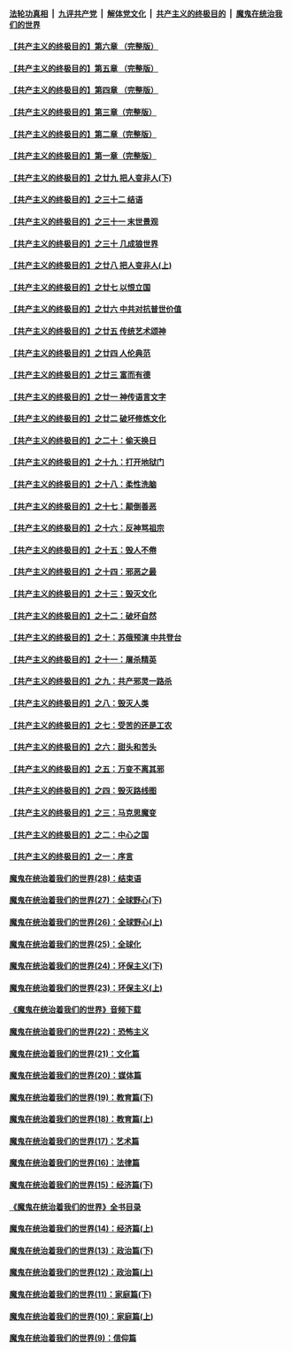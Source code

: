 ####  [法轮功真相](../../../../basic/blob/master/README.md?t=08211239) &nbsp;|&nbsp; [九评共产党](../../../../9ping.md/blob/master/README.md?t=08211239) &nbsp;|&nbsp; [解体党文化](../../../../jtdwh.md/blob/master/README.md?t=08211239)  &nbsp;|&nbsp; [共产主义的终极目的](../../../../gczydzjmd.md/blob/master/README.md?t=08211239) &nbsp;|&nbsp; [魔鬼在统治我们的世界](../../../../mgztzwmdsj.md/blob/master/README.md?t=08211239) 

#### [【共产主义的终极目的】第六章 （完整版）](../pages/nsc422/n11428913.md?t=08211239) 

#### [【共产主义的终极目的】第五章 （完整版）](../pages/nsc422/n11428912.md?t=08211239) 

#### [【共产主义的终极目的】第四章 （完整版）](../pages/nsc422/n11428907.md?t=08211239) 

#### [【共产主义的终极目的】第三章（完整版）](../pages/nsc422/n11428848.md?t=08211239) 

#### [【共产主义的终极目的】第二章（完整版）](../pages/nsc422/n11428831.md?t=08211239) 

#### [【共产主义的终极目的】第一章（完整版）](../pages/nsc422/n11417651.md?t=08211239) 

#### [【共产主义的终极目的】之廿九 把人变非人(下)](../pages/nsc422/n11344140.md?t=08211239) 

#### [【共产主义的终极目的】之三十二 结语](../pages/nsc422/n11360535.md?t=08211239) 

#### [【共产主义的终极目的】之三十一 末世景观](../pages/nsc422/n11351129.md?t=08211239) 

#### [【共产主义的终极目的】之三十 几成狼世界](../pages/nsc422/n11348280.md?t=08211239) 

#### [【共产主义的终极目的】之廿八 把人变非人(上)](../pages/nsc422/n11340492.md?t=08211239) 

#### [【共产主义的终极目的】之廿七 以恨立国](../pages/nsc422/n11336944.md?t=08211239) 

#### [【共产主义的终极目的】之廿六 中共对抗普世价值](../pages/nsc422/n11324785.md?t=08211239) 

#### [【共产主义的终极目的】之廿五 传统艺术颂神](../pages/nsc422/n11296396.md?t=08211239) 

#### [【共产主义的终极目的】之廿四 人伦典范](../pages/nsc422/n11296397.md?t=08211239) 

#### [【共产主义的终极目的】之廿三 富而有德](../pages/nsc422/n11283598.md?t=08211239) 

#### [【共产主义的终极目的】之廿一 神传语言文字](../pages/nsc422/n11263265.md?t=08211239) 

#### [【共产主义的终极目的】之廿二 破坏修炼文化](../pages/nsc422/n11245728.md?t=08211239) 

#### [【共产主义的终极目的】之二十：偷天换日](../pages/nsc422/n11238846.md?t=08211239) 

#### [【共产主义的终极目的】之十九：打开地狱门](../pages/nsc422/n11206376.md?t=08211239) 

#### [【共产主义的终极目的】之十八：柔性洗脑](../pages/nsc422/n11199994.md?t=08211239) 

#### [【共产主义的终极目的】之十七：颠倒善恶](../pages/nsc422/n11179782.md?t=08211239) 

#### [【共产主义的终极目的】之十六：反神骂祖宗](../pages/nsc422/n11166798.md?t=08211239) 

#### [【共产主义的终极目的】之十五：毁人不倦](../pages/nsc422/n11166792.md?t=08211239) 

#### [【共产主义的终极目的】之十四：邪恶之最](../pages/nsc422/n11150249.md?t=08211239) 

#### [【共产主义的终极目的】之十三：毁灭文化](../pages/nsc422/n11135227.md?t=08211239) 

#### [【共产主义的终极目的】之十二：破坏自然](../pages/nsc422/n11135214.md?t=08211239) 

#### [【共产主义的终极目的】之十：苏俄预演 中共登台](../pages/nsc422/n11118424.md?t=08211239) 

#### [【共产主义的终极目的】之十一：屠杀精英](../pages/nsc422/n11118442.md?t=08211239) 

#### [【共产主义的终极目的】之九：共产邪灵一路杀](../pages/nsc422/n11114139.md?t=08211239) 

#### [【共产主义的终极目的】之八：毁灭人类](../pages/nsc422/n11108503.md?t=08211239) 

#### [【共产主义的终极目的】之七：受苦的还是工农](../pages/nsc422/n11101809.md?t=08211239) 

#### [【共产主义的终极目的】之六：甜头和苦头](../pages/nsc422/n11096971.md?t=08211239) 

#### [【共产主义的终极目的】之五：万变不离其邪](../pages/nsc422/n11091285.md?t=08211239) 

#### [【共产主义的终极目的】之四：毁灭路线图](../pages/nsc422/n11086284.md?t=08211239) 

#### [【共产主义的终极目的】之三：马克思魔变](../pages/nsc422/n11061941.md?t=08211239) 

#### [【共产主义的终极目的】之二：中心之国](../pages/nsc422/n11047728.md?t=08211239) 

#### [【共产主义的终极目的】之一：序言](../pages/nsc422/n11086077.md?t=08211239) 

#### [魔鬼在统治着我们的世界(28)：结束语](../pages/nsc422/n10936246.md?t=08211239) 

#### [魔鬼在统治着我们的世界(27)：全球野心(下)](../pages/nsc422/n10928319.md?t=08211239) 

#### [魔鬼在统治着我们的世界(26)：全球野心(上)](../pages/nsc422/n10900318.md?t=08211239) 

#### [魔鬼在统治着我们的世界(25)：全球化](../pages/nsc422/n10788205.md?t=08211239) 

#### [魔鬼在统治着我们的世界(24)：环保主义(下)](../pages/nsc422/n10695307.md?t=08211239) 

#### [魔鬼在统治着我们的世界(23)：环保主义(上)](../pages/nsc422/n10688613.md?t=08211239) 

#### [《魔鬼在统治着我们的世界》音频下载](../pages/nsc422/n10635553.md?t=08211239) 

#### [魔鬼在统治着我们的世界(22)：恐怖主义](../pages/nsc422/n10614727.md?t=08211239) 

#### [魔鬼在统治着我们的世界(21)：文化篇](../pages/nsc422/n10597706.md?t=08211239) 

#### [魔鬼在统治着我们的世界(20)：媒体篇](../pages/nsc422/n10586579.md?t=08211239) 

#### [魔鬼在统治着我们的世界(19)：教育篇(下)](../pages/nsc422/n10564808.md?t=08211239) 

#### [魔鬼在统治着我们的世界(18)：教育篇(上)](../pages/nsc422/n10526970.md?t=08211239) 

#### [魔鬼在统治着我们的世界(17)：艺术篇](../pages/nsc422/n10499093.md?t=08211239) 

#### [魔鬼在统治着我们的世界(16)：法律篇](../pages/nsc422/n10485969.md?t=08211239) 

#### [魔鬼在统治着我们的世界(15)：经济篇(下)](../pages/nsc422/n10469975.md?t=08211239) 

#### [《魔鬼在统治着我们的世界》全书目录](../pages/nsc422/n10464261.md?t=08211239) 

#### [魔鬼在统治着我们的世界(14)：经济篇(上)](../pages/nsc422/n10457370.md?t=08211239) 

#### [魔鬼在统治着我们的世界(13)：政治篇(下)](../pages/nsc422/n10448270.md?t=08211239) 

#### [魔鬼在统治着我们的世界(12)：政治篇(上)](../pages/nsc422/n10444576.md?t=08211239) 

#### [魔鬼在统治着我们的世界(11)：家庭篇(下)](../pages/nsc422/n10440961.md?t=08211239) 

#### [魔鬼在统治着我们的世界(10)：家庭篇(上)](../pages/nsc422/n10435448.md?t=08211239) 

#### [魔鬼在统治着我们的世界(9)：信仰篇](../pages/nsc422/n10432159.md?t=08211239) 

